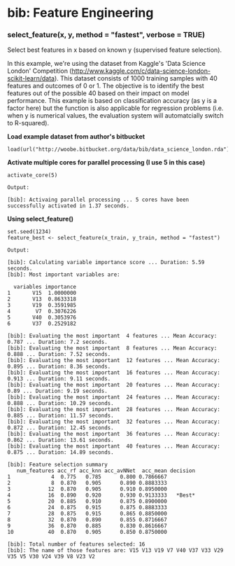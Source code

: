 bib: Feature Engineering
===

### select_feature(x, y, method = "fastest", verbose = TRUE)

Select best features in x based on known y (supervised feature selection).

In this example, we're using the dataset from Kaggle's 'Data Science London' Competition (http://www.kaggle.com/c/data-science-london-scikit-learn/data). This dataset consists of 1000 training samples with 40 features and outcomes of 0 or 1. The objective is to identify the best features out of the possible 40 based on their impact on model performance. This example is based on classification accuracy (as y is a factor here) but the function is also applicable for regression problems (i.e. when y is numerical values, the evaluation system will automatcially switch to R-squared).


**Load example dataset from author's bitbucket**
```
load(url("http://woobe.bitbucket.org/data/bib/data_science_london.rda"))
```

**Activate multiple cores for parallel processing (I use 5 in this case)**
```
activate_core(5)
```
```
Output:

[bib]: Activaing parallel processing ... 5 cores have been successfully activated in 1.37 seconds.
```

**Using select_feature()**
```
set.seed(1234)
feature_best <- select_feature(x_train, y_train, method = "fastest")
```
```
Output:

[bib]: Calculating variable importance score ... Duration: 5.59 seconds.
[bib]: Most important variables are:

  variables importance
1       V15  1.0000000
2       V13  0.8633318
3       V19  0.3591985
4        V7  0.3076226
5       V40  0.3053976
6       V37  0.2529182

[bib]: Evaluating the most important  4 features ... Mean Accuracy: 0.787 ... Duration: 7.2 seconds.
[bib]: Evaluating the most important  8 features ... Mean Accuracy: 0.888 ... Duration: 7.52 seconds.
[bib]: Evaluating the most important  12 features ... Mean Accuracy: 0.895 ... Duration: 8.36 seconds.
[bib]: Evaluating the most important  16 features ... Mean Accuracy: 0.913 ... Duration: 9.11 seconds.
[bib]: Evaluating the most important  20 features ... Mean Accuracy: 0.89 ... Duration: 9.19 seconds.
[bib]: Evaluating the most important  24 features ... Mean Accuracy: 0.888 ... Duration: 10.29 seconds.
[bib]: Evaluating the most important  28 features ... Mean Accuracy: 0.885 ... Duration: 11.57 seconds.
[bib]: Evaluating the most important  32 features ... Mean Accuracy: 0.872 ... Duration: 12.45 seconds.
[bib]: Evaluating the most important  36 features ... Mean Accuracy: 0.862 ... Duration: 13.61 seconds.
[bib]: Evaluating the most important  40 features ... Mean Accuracy: 0.875 ... Duration: 14.89 seconds.

[bib]: Feature selection summary
   num_features acc_rf acc_knn acc_avNNet  acc_mean decision
1             4  0.775   0.785      0.800 0.7866667         
2             8  0.870   0.905      0.890 0.8883333         
3            12  0.870   0.905      0.910 0.8950000         
4            16  0.890   0.920      0.930 0.9133333   *Best*
5            20  0.885   0.910      0.875 0.8900000         
6            24  0.875   0.915      0.875 0.8883333         
7            28  0.875   0.915      0.865 0.8850000         
8            32  0.870   0.890      0.855 0.8716667         
9            36  0.870   0.885      0.830 0.8616667         
10           40  0.870   0.905      0.850 0.8750000         

[bib]: Total number of features selected: 16 
[bib]: The name of those features are: V15 V13 V19 V7 V40 V37 V33 V29 V35 V5 V30 V24 V39 V8 V23 V2 
```